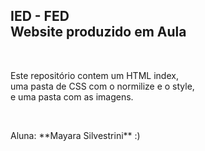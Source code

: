 <h2> IED - FED <br>
Website produzido em Aula </h2>

<br>

<p> Este repositório contem um HTML index, <br>
uma pasta de CSS com o normilize e o style, <br>
e uma pasta com as imagens. </p>

<br>

<p>Aluna: **Mayara Silvestrini** :)

<br>

